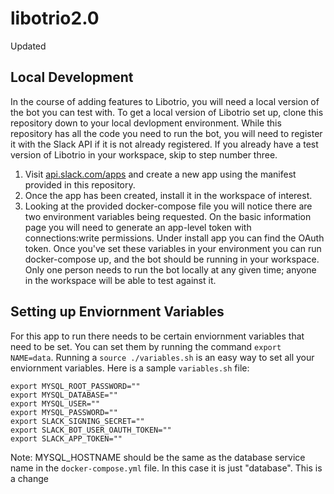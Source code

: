 # libotrio2.0

Updated

## Local Development

In the course of adding features to Libotrio, you will need a local version of the bot you can test with. To get a local version of Libotrio set up, clone this repository down to your local devlopment environment. While this repository has all the code you need to run the bot, you will need to register it with the Slack API if it is not already registered. If you already have a test version of Libotrio in your workspace, skip to step number three.

1. Visit [api.slack.com/apps](https://api.slack.com/apps) and create a new app using the manifest provided in this repository.
2. Once the app has been created, install it in the workspace of interest.
3. Looking at the provided docker-compose file you will notice there are two environment variables being requested. On the basic information page you will need to generate an app-level token with connections:write permissions. Under install app you can find the OAuth token. Once you've set these variables in your environment you can run docker-compose up, and the bot should be running in your workspace. Only one person needs to run the bot locally at any given time; anyone in the workspace will be able to test against it.

## Setting up Enviornment Variables

For this app to run there needs to be certain enviornment variables that need to be set. You can set them by running the command `export NAME=data`. Running a `source ./variables.sh` is an easy way to set all your enviornment variables.
Here is a sample `variables.sh` file:

```
export MYSQL_ROOT_PASSWORD=""
export MYSQL_DATABASE=""
export MYSQL_USER=""
export MYSQL_PASSWORD=""
export SLACK_SIGNING_SECRET=""
export SLACK_BOT_USER_OAUTH_TOKEN=""
export SLACK_APP_TOKEN=""
```

Note: MYSQL_HOSTNAME should be the same as the database service name in the `docker-compose.yml` file. In this case it is just "database".
This is a change
